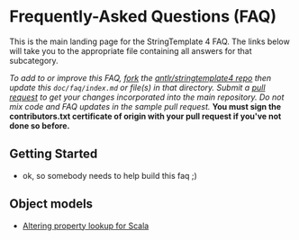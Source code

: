 # Frequently-Asked Questions (FAQ)

This is the main landing page for the StringTemplate 4 FAQ. The links below will take you to the appropriate file containing all answers for that subcategory.

*To add to or improve this FAQ, [fork](https://help.github.com/articles/fork-a-repo/) the [antlr/stringtemplate4 repo](https://github.com/antlr/stringtemplate4) then update this `doc/faq/index.md` or file(s) in that directory.  Submit a [pull request](https://help.github.com/articles/creating-a-pull-request/) to get your changes incorporated into the main repository. Do not mix code and FAQ updates in the sample pull request.* **You must sign the contributors.txt certificate of origin with your pull request if you've not done so before.**

## Getting Started

* ok, so somebody needs to help build this faq ;)

## Object models

* [Altering property lookup for Scala](object-models.md)

